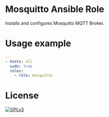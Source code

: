# Mosquitto Ansible Role

Installs and configures Mosquitto MQTT Broker.

# Usage example

```yaml
---
- hosts: all
  sudo: true
  roles:
    - role: mosquitto
```

# License

[![GPLv3](http://www.gnu.org/graphics/gplv3-127x51.png)](http://www.gnu.org/licenses/gpl-3.0.html)

